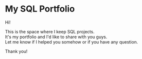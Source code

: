 # My SQL Portfolio

Hi!  

This is the space where I keep SQL projects.  
It's my portfolio and I'd like to share with you guys.  
Let me know if I helped you somehow or if you have any question.  
  
Thank you!
